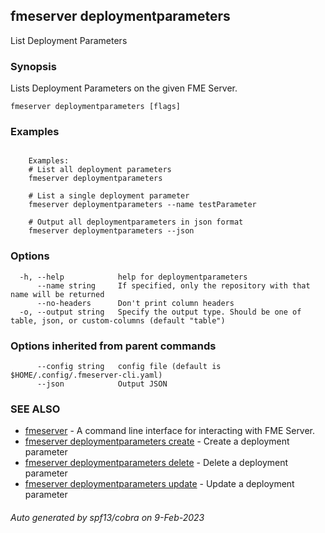 ## fmeserver deploymentparameters

List Deployment Parameters

### Synopsis

Lists Deployment Parameters on the given FME Server.

```
fmeserver deploymentparameters [flags]
```

### Examples

```

	Examples:
	# List all deployment parameters
	fmeserver deploymentparameters
	
	# List a single deployment parameter
	fmeserver deploymentparameters --name testParameter
	
	# Output all deploymentparameters in json format
	fmeserver deploymentparameters --json
```

### Options

```
  -h, --help            help for deploymentparameters
      --name string     If specified, only the repository with that name will be returned
      --no-headers      Don't print column headers
  -o, --output string   Specify the output type. Should be one of table, json, or custom-columns (default "table")
```

### Options inherited from parent commands

```
      --config string   config file (default is $HOME/.config/.fmeserver-cli.yaml)
      --json            Output JSON
```

### SEE ALSO

* [fmeserver](fmeserver.md)	 - A command line interface for interacting with FME Server.
* [fmeserver deploymentparameters create](fmeserver_deploymentparameters_create.md)	 - Create a deployment parameter
* [fmeserver deploymentparameters delete](fmeserver_deploymentparameters_delete.md)	 - Delete a deployment parameter
* [fmeserver deploymentparameters update](fmeserver_deploymentparameters_update.md)	 - Update a deployment parameter

###### Auto generated by spf13/cobra on 9-Feb-2023
